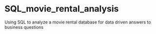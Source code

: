 # SQL_movie_rental_analysis
Using SQL to analyze a movie rental database for data driven answers to business questions
